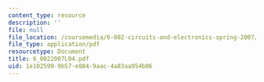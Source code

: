 ```yaml
---
content_type: resource
description: ''
file: null
file_location: /coursemedia/6-002-circuits-and-electronics-spring-2007/1e1025999b57e8849aac4a83aa954b06_6_0022007L04.pdf
file_type: application/pdf
resourcetype: Document
title: 6_0022007L04.pdf
uid: 1e102599-9b57-e884-9aac-4a83aa954b06
---
```

